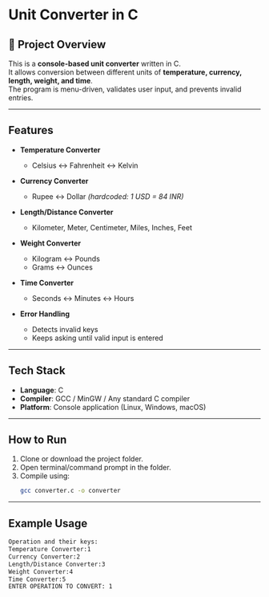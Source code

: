# Unit Converter in C

## 📌 Project Overview
This is a **console-based unit converter** written in C.  
It allows conversion between different units of **temperature, currency, length, weight, and time**.  
The program is menu-driven, validates user input, and prevents invalid entries.  

---

##  Features
- **Temperature Converter**   
  - Celsius ↔ Fahrenheit ↔ Kelvin  

- **Currency Converter**   
  - Rupee ↔ Dollar *(hardcoded: 1 USD = 84 INR)*  

- **Length/Distance Converter**   
  - Kilometer, Meter, Centimeter, Miles, Inches, Feet  

- **Weight Converter**  
  - Kilogram ↔ Pounds  
  - Grams ↔ Ounces  

- **Time Converter**   
  - Seconds ↔ Minutes ↔ Hours  

- **Error Handling**  
  - Detects invalid keys  
  - Keeps asking until valid input is entered  

---

##  Tech Stack
- **Language**: C  
- **Compiler**: GCC / MinGW / Any standard C compiler  
- **Platform**: Console application (Linux, Windows, macOS)  

---

##  How to Run
1. Clone or download the project folder.  
2. Open terminal/command prompt in the folder.  
3. Compile using:  
   ```bash
   gcc converter.c -o converter

---
##  Example Usage
   ```bash
Operation and their keys:
Temperature Converter:1
Currency Converter:2
Length/Distance Converter:3
Weight Converter:4
Time Converter:5
ENTER OPERATION TO CONVERT: 1
